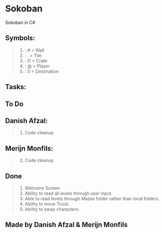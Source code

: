 # Sokoban
Sokoban in C#

## Symbols:
> 1. : # = Wall
> 2. : . = Tile
> 3. : O = Crate
> 4. : @ = Player
> 5. : 0 = Destination


## Tasks:

## To Do
## Danish Afzal: 
> 1. Code cleanup

## Merijn Monfils:
> 2. Code cleanup

## Done
> 1. Welcome Screen
> 2. Ability to read all levels through user input. 
> 3. Able to read levels through Mazes folder rather than local folders.
> 4. Ability to move Truck.
> 5. Ability to swap characters.

## Made by Danish Afzal & Merijn Monfils
